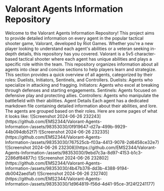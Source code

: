 <h1>Valorant Agents Information Repository</h1>
Welcome to the Valorant Agents Information Repository! This project aims to provide detailed information on every agent in the popular tactical shooter game, Valorant, developed by Riot Games. Whether you're a new player looking to understand each agent's abilities or a veteran seeking in-depth details, this repository has you covered.
Valorant is a 5v5 character-based tactical shooter where each agent has unique abilities and plays a specific role within the team. This repository organizes information about all agents into clear and concise sections to help players learn and strategize.
This section provides a quick overview of all agents, categorized by their roles: Duelists, Initiators, Sentinels, and Controllers.
Duelists: Agents who specialize in attacking and fragging.
Initiators: Agents who excel at breaking through defenses and starting engagements.
Sentinels: Agents focused on defensive play and protecting allies.
Controllers: Agents who manipulate the battlefield with their abilities.
Agent Details
Each agent has a dedicated markdown file containing detailed information about their abilities, and lore. The agents are grouped based on their roles.
Here are some pages of what it looks like:
![Screenshot 2024-06-26 232243](https://github.com/EMS2344/Valorant-Agents-Information-/assets/98353030/0f919647-d27a-499b-9929-44b094db52f7)
![Screenshot 2024-06-26 232335](https://github.com/EMS2344/Valorant-Agents-Information-/assets/98353030/767525cb-f03a-4413-9078-2d6458ce32e7)
![Screenshot 2024-06-26 232308](https://github.com/EMS2344/Valorant-Agents-Information-/assets/98353030/9ebd7c3a-8d97-4153-b1c3-2286df84877c)
![Screenshot 2024-06-26 232802](https://github.com/EMS2344/Valorant-Agents-Information-/assets/98353030/4b47b378-dd3b-4388-9194-db0042aed1af)
![Screenshot 2024-06-26 232740](https://github.com/EMS2344/Valorant-Agents-Information-/assets/98353030/1d964819-f56d-4d41-95ce-3f24f2241177)
